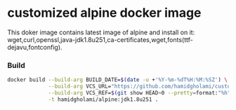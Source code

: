 # customized alpine docker image

This doker image contains latest image of alpine and install on it: wget,curl,openssl,java-jdk1.8u251,ca-certificates,wget,fonts(ttf-dejavu,fontconfig).

### Build

```bash
docker build --build-arg BUILD_DATE=$(date -u +'%Y-%m-%dT%H:%M:%SZ') \
             --build-arg VCS_URL="https://github.com/hamidgholami/customizedalpine.git" \
			 --build-arg VCS_REF=$(git show HEAD~0 --pretty=format:"%h" --no-patch) \
			 -t hamidgholami/alpine:jdk1.8u251 .
```